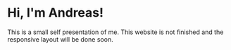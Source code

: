 # Hi, I'm Andreas!
This is a small self presentation of me.
This website is not finished and the responsive layout will be done soon.
